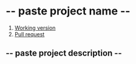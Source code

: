 # -- paste project name -- 

1. [Working version](https://samvimes01.github.io/app/)
2. [Pull request](https://github.com/samvimes01/app/pull/1/files)

## -- paste project description --